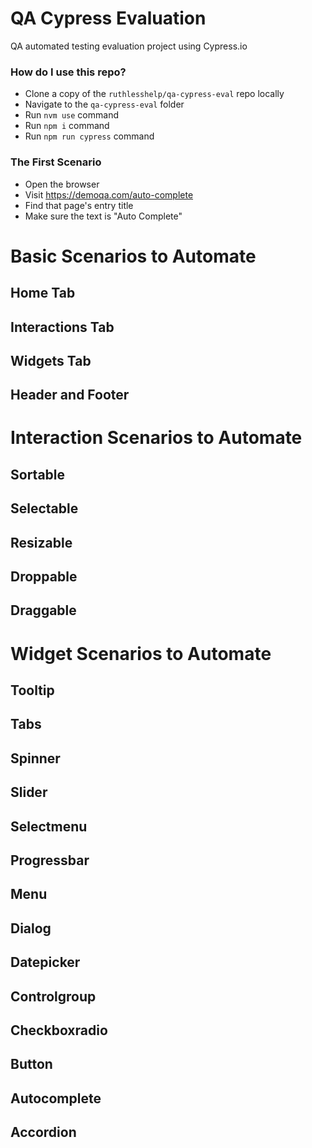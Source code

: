 # QA Cypress Evaluation
QA automated testing evaluation project using Cypress.io

### How do I use this repo?

- Clone a copy of the `ruthlesshelp/qa-cypress-eval` repo locally
- Navigate to the `qa-cypress-eval` folder
- Run `nvm use` command
- Run `npm i` command
- Run `npm run cypress` command

### The First Scenario

- Open the browser
- Visit https://demoqa.com/auto-complete
- Find that page's entry title
- Make sure the text is "Auto Complete"

# Basic Scenarios to Automate

## Home Tab

## Interactions Tab

## Widgets Tab

## Header and Footer

# Interaction Scenarios to Automate

## Sortable

## Selectable

## Resizable

## Droppable

## Draggable

# Widget Scenarios to Automate

## Tooltip

## Tabs

## Spinner

## Slider

## Selectmenu

## Progressbar

## Menu

## Dialog

## Datepicker

## Controlgroup

## Checkboxradio

## Button

## Autocomplete

## Accordion
